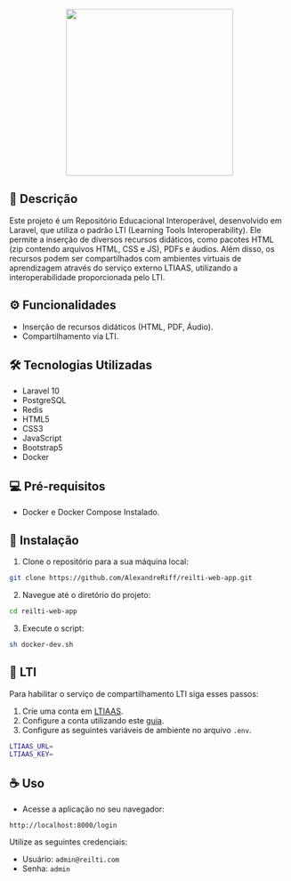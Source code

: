 <p align="center">
<img src="./public/img/logotipo.png" width="300px">
</p>

## 📖 Descrição

Este projeto é um Repositório Educacional Interoperável, desenvolvido em Laravel, que utiliza o padrão LTI (Learning Tools Interoperability). Ele permite a inserção de diversos recursos didáticos, como pacotes HTML (zip contendo arquivos HTML, CSS e JS), PDFs e áudios. Além disso, os recursos podem ser compartilhados com ambientes virtuais de aprendizagem através do serviço externo LTIAAS, utilizando a interoperabilidade proporcionada pelo LTI.

## ⚙️ Funcionalidades

-   Inserção de recursos didáticos (HTML, PDF, Áudio).
-   Compartilhamento via LTI.

## 🛠️ Tecnologias Utilizadas

-   Laravel 10
-   PostgreSQL
-   Redis
-   HTML5
-   CSS3
-   JavaScript
-   Bootstrap5
-   Docker

## 💻 Pré-requisitos

-   Docker e Docker Compose Instalado.

## 🚀 Instalação

1. Clone o repositório para a sua máquina local:

```bash
git clone https://github.com/AlexandreRiff/reilti-web-app.git
```

2. Navegue até o diretório do projeto:

```bash
cd reilti-web-app
```

3. Execute o script:

```bash
sh docker-dev.sh
```

## 🧩 LTI

Para habilitar o serviço de compartilhamento LTI siga esses passos:

1. Crie uma conta em [LTIAAS](https://docs.ltiaas.com).
2. Configure a conta utilizando este [guia](https://docs.ltiaas.com/guides/introduction).
3. Configure as seguintes variáveis de ambiente no arquivo `.env`.

```bash
LTIAAS_URL=
LTIAAS_KEY=
```

## ☕️ Uso

-   Acesse a aplicação no seu navegador:

```
http://localhost:8000/login
```

Utilize as seguintes credenciais:

-   Usuário: `admin@reilti.com`
-   Senha: `admin`
